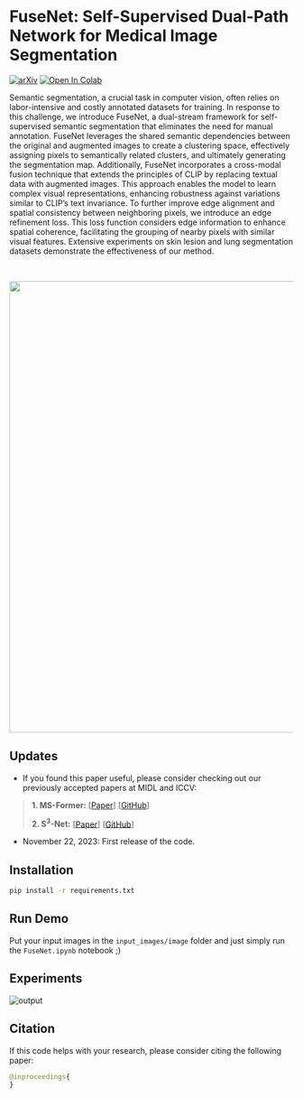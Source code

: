# FuseNet: Self-Supervised Dual-Path Network for Medical Image Segmentation 

[![arXiv](https://img.shields.io/badge/arXiv-2308.13442-b31b1b.svg)]() [![Open In Colab](https://colab.research.google.com/assets/colab-badge.svg)](https://colab.research.google.com/github/mindflow-institue/FuseNet/blob/main/FuseNet_colab.ipynb)


Semantic segmentation, a crucial task in computer vision, often relies on labor-intensive and costly annotated datasets for training. In response to this challenge, we introduce FuseNet, a dual-stream framework for self-supervised semantic segmentation that eliminates the need for manual annotation. FuseNet leverages the shared semantic dependencies between the original and augmented images to create a clustering space, effectively assigning pixels to semantically related clusters, and ultimately generating the segmentation map. Additionally, FuseNet incorporates a cross-modal fusion technique that extends the principles of CLIP by replacing textual data with augmented images. This approach enables the model to learn complex visual representations, enhancing robustness against variations similar to CLIP’s text invariance. To further improve edge alignment and spatial consistency between neighboring pixels, we introduce an edge refinement loss. This loss function considers edge information to enhance spatial coherence, facilitating the grouping of nearby pixels with similar visual features. Extensive experiments on skin lesion and lung segmentation datasets demonstrate the effectiveness of our method.

<br>
<p align="center">
  <img src="" width="800">
</p>


## Updates
- If you found this paper useful, please consider checking out our previously accepted papers at MIDL and ICCV: 
> <b>1. MS-Former:</b> [[Paper](https://openreview.net/forum?id=pp2raGSU3Wx)] [[GitHub](https://github.com/mindflow-institue/MS-Former)]
>
> <b>2. S<sup>3</sup>-Net:</b> [[Paper](https://openreview.net/forum?id=pp2raGSU3Wx)] [[GitHub](https://github.com/mindflow-institue/MS-Former)]

- November 22, 2023: First release of the code.

## Installation

```bash
pip install -r requirements.txt
```

## Run Demo
Put your input images in the ```input_images/image``` folder and just simply run the ```FuseNet.ipynb``` notebook ;)

## Experiments
![output](https://github.com/mindflow-institue/S3Net/assets/61879630/dbdc9e16-2f8d-4d37-bbb7-c079f5a91e32)


## Citation
If this code helps with your research, please consider citing the following paper:
</br>

```python
@inproceedings{
}
```
